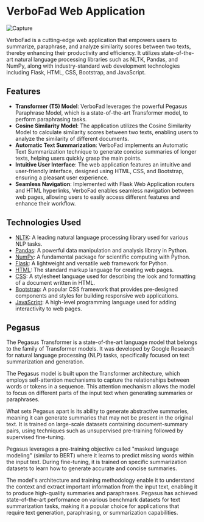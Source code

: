 # VerboFad Web Application

![Capture](https://github.com/sushantmenon1/VerboFad-Web-Application/assets/74258021/4c7824be-5c22-4bdd-afa2-2272a2c68a39)

VerboFad is a cutting-edge web application that empowers users to summarize, paraphrase, and analyze similarity scores between two texts, thereby enhancing their productivity and efficiency. It utilizes state-of-the-art natural language processing libraries such as NLTK, Pandas, and NumPy, along with industry-standard web development technologies including Flask, HTML, CSS, Bootstrap, and JavaScript.

## Features

- **Transformer (T5) Model**: VerboFad leverages the powerful Pegasus Paraphrase Model, which is a state-of-the-art Transformer model, to perform paraphrasing tasks.
- **Cosine Similarity Model**: The application utilizes the Cosine Similarity Model to calculate similarity scores between two texts, enabling users to analyze the similarity of different documents.
- **Automatic Text Summarization**: VerboFad implements an Automatic Text Summarization technique to generate concise summaries of longer texts, helping users quickly grasp the main points.
- **Intuitive User Interface**: The web application features an intuitive and user-friendly interface, designed using HTML, CSS, and Bootstrap, ensuring a pleasant user experience.
- **Seamless Navigation**: Implemented with Flask Web Application routers and HTML hyperlinks, VerboFad enables seamless navigation between web pages, allowing users to easily access different features and enhance their workflow.

## Technologies Used

- [NLTK](https://www.nltk.org/): A leading natural language processing library used for various NLP tasks.
- [Pandas](https://pandas.pydata.org/): A powerful data manipulation and analysis library in Python.
- [NumPy](https://numpy.org/): A fundamental package for scientific computing with Python.
- [Flask](https://flask.palletsprojects.com/): A lightweight and versatile web framework for Python.
- [HTML](https://html.spec.whatwg.org/): The standard markup language for creating web pages.
- [CSS](https://www.w3.org/Style/CSS/Overview.en.html): A stylesheet language used for describing the look and formatting of a document written in HTML.
- [Bootstrap](https://getbootstrap.com/): A popular CSS framework that provides pre-designed components and styles for building responsive web applications.
- [JavaScript](https://developer.mozilla.org/en-US/docs/Web/JavaScript): A high-level programming language used for adding interactivity to web pages.

## Pegasus

The Pegasus Transformer is a state-of-the-art language model that belongs to the family of Transformer models. It was developed by Google Research for natural language processing (NLP) tasks, specifically focused on text summarization and generation.

The Pegasus model is built upon the Transformer architecture, which employs self-attention mechanisms to capture the relationships between words or tokens in a sequence. This attention mechanism allows the model to focus on different parts of the input text when generating summaries or paraphrases.

What sets Pegasus apart is its ability to generate abstractive summaries, meaning it can generate summaries that may not be present in the original text. It is trained on large-scale datasets containing document-summary pairs, using techniques such as unsupervised pre-training followed by supervised fine-tuning.

Pegasus leverages a pre-training objective called "masked language modeling" (similar to BERT) where it learns to predict missing words within the input text. During fine-tuning, it is trained on specific summarization datasets to learn how to generate accurate and concise summaries.

The model's architecture and training methodology enable it to understand the context and extract important information from the input text, enabling it to produce high-quality summaries and paraphrases. Pegasus has achieved state-of-the-art performance on various benchmark datasets for text summarization tasks, making it a popular choice for applications that require text generation, paraphrasing, or summarization capabilities.

